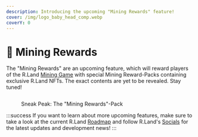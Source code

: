 ```yaml
---
description: Introducing the upcoming "Mining Rewards" feature!
cover: /img/logo_baby_head_comp.webp
coverY: 0
---
```


# 🎁 Mining Rewards

The "Mining Rewards" are an upcoming feature, which will reward players of the R.Land [Mining Game](/gaming/r.land-mining-game/) with special Mining Reward-Packs containing exclusive R.Land NFTs. The exact contents are yet to be revealed. Stay tuned!

<figure><img src="/img/Screenshot_2.jpg" alt="" /><figcaption><p>Sneak Peak: The "Mining Rewards"-Pack</p></figcaption></figure>

:::success
If you want to learn about more upcoming features, make sure to take a look at the current R.Land [Roadmap](roadmap.md) and follow R.Land's [Socials](/community/socials) for the latest updates and development news!
:::
